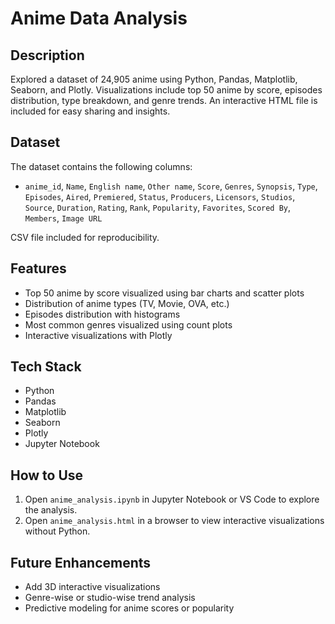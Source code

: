 # Anime Data Analysis

## Description
Explored a dataset of 24,905 anime using Python, Pandas, Matplotlib, Seaborn, and Plotly. Visualizations include top 50 anime by score, episodes distribution, type breakdown, and genre trends. An interactive HTML file is included for easy sharing and insights.

## Dataset
The dataset contains the following columns:
- `anime_id`, `Name`, `English name`, `Other name`, `Score`, `Genres`, `Synopsis`, `Type`, `Episodes`, `Aired`, `Premiered`, `Status`, `Producers`, `Licensors`, `Studios`, `Source`, `Duration`, `Rating`, `Rank`, `Popularity`, `Favorites`, `Scored By`, `Members`, `Image URL`

CSV file included for reproducibility.

## Features
- Top 50 anime by score visualized using bar charts and scatter plots
- Distribution of anime types (TV, Movie, OVA, etc.)
- Episodes distribution with histograms
- Most common genres visualized using count plots
- Interactive visualizations with Plotly

## Tech Stack
- Python
- Pandas
- Matplotlib
- Seaborn
- Plotly
- Jupyter Notebook

## How to Use
1. Open `anime_analysis.ipynb` in Jupyter Notebook or VS Code to explore the analysis.  
2. Open `anime_analysis.html` in a browser to view interactive visualizations without Python.  

## Future Enhancements
- Add 3D interactive visualizations
- Genre-wise or studio-wise trend analysis
- Predictive modeling for anime scores or popularity
